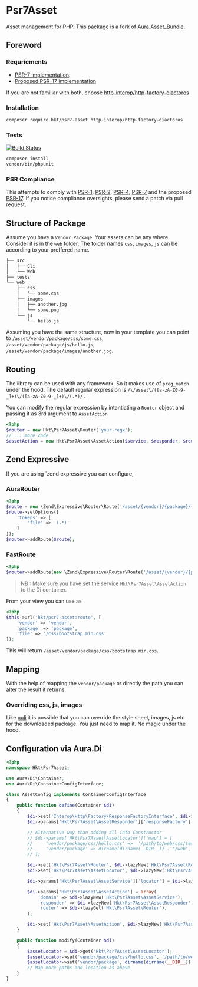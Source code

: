 # Psr7Asset

Asset management for PHP. This package is a fork of [Aura.Asset_Bundle](https://github.com/friendsofaura/Aura.Asset_Bundle).

## Foreword

### Requriements

* [PSR-7 implementation](https://packagist.org/providers/psr/http-message-implementation).
* [Proposed PSR-17 implementation](https://github.com/http-interop/http-factory)

If you are not familiar with both, choose  [http-interop/http-factory-diactoros](https://packagist.org/packages/http-interop/http-factory-diactoros)

### Installation

```bash
composer require hkt/psr7-asset http-interop/http-factory-diactoros
```

### Tests

[![Build Status](https://travis-ci.org/harikt/psr7-asset.png?branch=master)](https://travis-ci.org/harikt/psr7-asset)

```bash
composer install
vendor/bin/phpunit
```

### PSR Compliance

This attempts to comply with [PSR-1][], [PSR-2][], [PSR-4][], [PSR-7][] and the proposed [PSR-17][]. If
you notice compliance oversights, please send a patch via pull request.

[PSR-1]: https://github.com/php-fig/fig-standards/blob/master/accepted/PSR-1-basic-coding-standard.md
[PSR-2]: https://github.com/php-fig/fig-standards/blob/master/accepted/PSR-2-coding-style-guide.md
[PSR-4]: https://github.com/php-fig/fig-standards/blob/master/accepted/PSR-4-autoloader.md

[PSR-7]: https://github.com/php-fig/fig-standards/blob/master/accepted/PSR-7-http-message.md
[PSR-17]: https://github.com/php-fig/fig-standards/blob/master/proposed/http-factory/http-factory.md

## Structure of Package

Assume you have a `Vendor.Package`. Your assets can be any where. Consider it is in the
`web` folder. The folder names `css`, `images`, `js` can be according to your preffered name.


```bash
├── src
│   ├── Cli
│   └── Web
├── tests
└── web
    ├── css
    │   └── some.css
    ├── images
    │   ├── another.jpg
    │   └── some.png
    └── js
        └── hello.js
```

Assuming you have the same structure, now in your template you can point
to `/asset/vendor/package/css/some.css`, `/asset/vendor/package/js/hello.js`, `/asset/vendor/package/images/another.jpg`.

## Routing

The library can be used with any framework. So it makes use of `preg_match` under the hood. The default regular expression is `/\/asset\/([a-zA-Z0-9-_]+)\/([a-zA-Z0-9-_]+)\/(.*)/` .

You can modify the regular expression by intantiating a `Router` object
and passing it as 3rd argument to `AssetAction`

```php
<?php
$router = new Hkt\Psr7Asset\Router('your-regx');
// ... more code
$assetAction = new Hkt\Psr7Asset\AssetAction($service, $responder, $router);
```

## Zend Expressive

If you are using `zend expressive you can configure,

### AuraRouter

```php
<?php
$route = new \Zend\Expressive\Router\Route('/asset/{vendor}/{package}/{file}', 'Hkt\Psr7Asset\AssetAction', ['GET'], 'hkt/psr7-asset:route');
$route->setOptions([
    'tokens' => [
        'file' => '(.*)'
    ]
]);
$router->addRoute($route);
```

### FastRoute

```php
<?php
$router->addRoute(new \Zend\Expressive\Router\Route('/asset/{vendor}/{package}/{file:.*}', 'Hkt\Psr7Asset\AssetAction', ['GET'], 'hkt/psr7-asset:route'));
```

> NB : Make sure you have set the service `Hkt\Psr7Asset\AssetAction` to the Di container.

From your view you can use as

```php
<?php
$this->url('hkt/psr7-asset:route', [
    'vendor' => 'vendor',
    'package' => 'package',
    'file' => '/css/bootstrap.min.css'
]);
```

This will return `/asset/vendor/package/css/bootstrap.min.css`.

## Mapping

With the help of mapping the `vendor/package` or directly the path you can alter the result it returns.

### Overriding css, js, images

Like [puli](https://github.com/puli) it is possible that you can override the style sheet, images, js etc for the downloaded package. You just need to map it. No magic under the hood.

## Configuration via Aura.Di

```php
<?php
namespace Hkt\Psr7Asset;

use Aura\Di\Container;
use Aura\Di\ContainerConfigInterface;

class AssetConfig implements ContainerConfigInterface
{
    public function define(Container $di)
    {
        $di->set('Interop\Http\Factory\ResponseFactoryInterface', $di->lazyNew('Http\Factory\Diactoros\ResponseFactory'));
        $di->params['Hkt\Psr7Asset\AssetResponder']['responseFactory'] = $di->lazyGet('Interop\Http\Factory\ResponseFactoryInterface');

        // Alternative way than adding all into Constructor
        // $di->params['Hkt\Psr7Asset\AssetLocator']['map'] = [
        //     'vendor/package/css/hello.css' =>  '/path/to/web/css/test.css',
        //     'vendor/package' => dirname(dirname(__DIR__)) . '/web',
        // ];

        $di->set('Hkt\Psr7Asset\Router', $di->lazyNew('Hkt\Psr7Asset\Router'));
        $di->set('Hkt\Psr7Asset\AssetLocator', $di->lazyNew('Hkt\Psr7Asset\AssetLocator'));

        $di->params['Hkt\Psr7Asset\AssetService']['locator'] = $di->lazyGet('Hkt\Psr7Asset\AssetLocator');

        $di->params['Hkt\Psr7Asset\AssetAction'] = array(
            'domain' => $di->lazyNew('Hkt\Psr7Asset\AssetService'),
            'responder' => $di->lazyNew('Hkt\Psr7Asset\AssetResponder'),
            'router' => $di->lazyGet('Hkt\Psr7Asset\Router'),
        );

        $di->set('Hkt\Psr7Asset\AssetAction', $di->lazyNew('Hkt\Psr7Asset\AssetAction'));
    }

    public function modify(Container $di)
    {
        $assetLocator = $di->get('Hkt\Psr7Asset\AssetLocator');
        $assetLocator->set('vendor/package/css/hello.css', '/path/to/web/css/test.css');
        $assetLocator->set('vendor/package', dirname(dirname(__DIR__)) . '/web');
        // Map more paths and location as above.
    }
}
```

